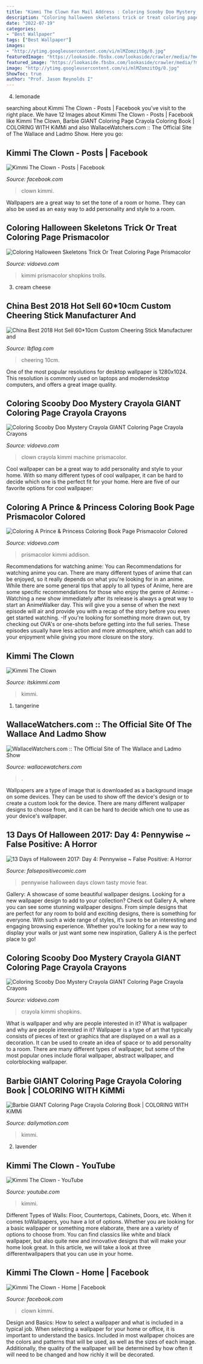 ```yaml
---
title: "Kimmi The Clown Fan Mail Address : Coloring Scooby Doo Mystery Crayola Giant Coloring Page Crayola Crayons"
description: "Coloring halloween skeletons trick or treat coloring page prismacolor"
date: "2022-07-19"
categories:
- "Best Wallpaper"
tags: ["Best Wallpaper"]
images:
- "http://ytimg.googleusercontent.com/vi/mlMZomzitOg/0.jpg"
featuredImage: "https://lookaside.fbsbx.com/lookaside/crawler/media/?media_id=1814737108780753"
featured_image: "https://lookaside.fbsbx.com/lookaside/crawler/media/?media_id=1814737108780753"
image: "http://ytimg.googleusercontent.com/vi/mlMZomzitOg/0.jpg"
ShowToc: true
author: "Prof. Jason Reynolds I"
---
```



4. lemonade 

	

		
searching about Kimmi The Clown - Posts | Facebook you've visit to the right place. We have 12 Images about Kimmi The Clown - Posts | Facebook like Kimmi The Clown, Barbie GIANT Coloring Page Crayola Coloring Book | COLORING WITH KiMMi and also WallaceWatchers.com :: The Official Site of The Wallace and Ladmo Show. Here you go:
		
    
## Kimmi The Clown - Posts | Facebook

<img loading=lazy src="https://lookaside.fbsbx.com/lookaside/crawler/media/?media_id=1814737108780753" onerror="this.onerror=null;this.src='https://tse2.mm.bing.net/th?id=OIP.0HcYrJkPwikgB5OVPlQ2jQHaEW&amp;pid=15.1';" alt="Kimmi The Clown - Posts | Facebook">

_Source: facebook.com_

>clown kimmi. 

	

Wallpapers are a great way to set the tone of a room or home. They can also be used as an easy way to add personality and style to a room.

    
## Coloring Halloween Skeletons Trick Or Treat Coloring Page Prismacolor

<img loading=lazy src="http://ytimg.googleusercontent.com/vi/-wFLbZAHDHA/0.jpg" onerror="this.onerror=null;this.src='https://tse4.mm.bing.net/th?id=OIP.Razg0BLNqTH2E19HXu-DawHaFj&amp;pid=15.1';" alt="Coloring Halloween Skeletons Trick Or Treat Coloring Page Prismacolor">

_Source: vidoevo.com_

>kimmi prismacolor shopkins trolls. 

	

3. cream cheese 

    
## China Best 2018 Hot Sell 60*10cm Custom Cheering Stick Manufacturer And

<img loading=lazy src="https://www.lbflag.com/Content/upload/2017245044/201710231526051762747.jpg" onerror="this.onerror=null;this.src='https://tse2.mm.bing.net/th?id=OIP.3YyKkS4r6KNm-fncnAlpDgHaHa&amp;pid=15.1';" alt="China Best 2018 Hot Sell 60*10cm Custom Cheering Stick Manufacturer and">

_Source: lbflag.com_

>cheering 10cm. 

	

One of the most popular resolutions for desktop wallpaper is 1280x1024. This resolution is commonly used on laptops and moderndesktop computers, and offers a great image quality.

    
## Coloring Scooby Doo Mystery Crayola GIANT Coloring Page Crayola Crayons

<img loading=lazy src="http://ytimg.googleusercontent.com/vi/WKFaDWcwiHo/0.jpg" onerror="this.onerror=null;this.src='https://tse1.mm.bing.net/th?id=OIP.w12puVFo00yEM2IdZrPWzQHaFj&amp;pid=15.1';" alt="Coloring Scooby Doo Mystery Crayola GIANT Coloring Page Crayola Crayons">

_Source: vidoevo.com_

>clown crayola kimmi machine prismacolor. 

	

Cool wallpaper can be a great way to add personality and style to your home. With so many different types of cool wallpaper, it can be hard to decide which one is the perfect fit for your home. Here are five of our favorite options for cool wallpaper: 

    
## Coloring A Prince &amp; Princess Coloring Book Page Prismacolor Colored

<img loading=lazy src="http://ytimg.googleusercontent.com/vi/mlMZomzitOg/0.jpg" onerror="this.onerror=null;this.src='https://tse3.mm.bing.net/th?id=OIP.8KF8EbOw_6O_0WAcOLZnjgHaFj&amp;pid=15.1';" alt="Coloring A Prince &amp; Princess Coloring Book Page Prismacolor Colored">

_Source: vidoevo.com_

>prismacolor kimmi addison. 

	

Recommendations for watching anime: You can
Recommendations for watching anime you can. There are many different types of anime that can be enjoyed, so it really depends on what you're looking for in an anime. While there are some general tips that apply to all types of Anime, here are some specific recommendations for those who enjoy the genre of Anime: 
-Watching a new show immediately after its release is always a great way to start an AnimeWalker day. This will give you a sense of when the next episode will air and provide you with a recap of the story before you even get started watching. 
-If you're looking for something more drawn out, try checking out OVA's or one-shots before getting into the full series. These episodes usually have less action and more atmosphere, which can add to your enjoyment while giving you more closure on the story.

    
## Kimmi The Clown

<img loading=lazy src="https://cdn.shopify.com/s/files/1/0573/9092/3970/products/KimmiCoverBrokenUp1_685x.png?v=1627594616" onerror="this.onerror=null;this.src='https://tse1.mm.bing.net/th?id=OIP.6C9rhVQO5-uOR6N_bHvKHwHaKG&amp;pid=15.1';" alt="Kimmi The Clown">

_Source: itskimmi.com_

>kimmi. 

	

1. tangerine 

    
## WallaceWatchers.com :: The Official Site Of The Wallace And Ladmo Show

<img loading=lazy src="http://wallacewatchers.com/special.jpg" onerror="this.onerror=null;this.src='https://tse3.mm.bing.net/th?id=OIP.cd67IDAfTMV82wad9hIw2wAAAA&amp;pid=15.1';" alt="WallaceWatchers.com :: The Official Site of The Wallace and Ladmo Show">

_Source: wallacewatchers.com_

>. 

	

Wallpapers are a type of image that is downloaded as a background image on some devices. They can be used to show off the device's design or to create a custom look for the device. There are many different wallpaper designs to choose from, and it can be hard to decide which one to use as your device's wallpaper.

    
## 13 Days Of Halloween 2017: Day 4: Pennywise ~ False Positive: A Horror

<img loading=lazy src="https://falsepositivecomic.com/wp-content/uploads/2017/10/Pennywise-It-movie-art-2017.jpg" onerror="this.onerror=null;this.src='https://tse3.mm.bing.net/th?id=OIP.FrkPVTLtF4Xc5UxCaI6WEQHaLc&amp;pid=15.1';" alt="13 Days of Halloween 2017: Day 4: Pennywise ~ False Positive: A Horror">

_Source: falsepositivecomic.com_

>pennywise halloween days clown tasty movie fear. 

	

Gallery: A showcase of some beautiful wallpaper designs.
Looking for a new wallpaper design to add to your collection? Check out Gallery A, where you can see some stunning wallpaper designs. From simple designs that are perfect for any room to bold and exciting designs, there is something for everyone. With such a wide range of styles, it’s sure to be an interesting and engaging browsing experience. Whether you’re looking for a new way to display your walls or just want some new inspiration, Gallery A is the perfect place to go!





	
	
    
## Coloring Scooby Doo Mystery Crayola GIANT Coloring Page Crayola Crayons

<img loading=lazy src="http://ytimg.googleusercontent.com/vi/u7omJ_85uEQ/0.jpg" onerror="this.onerror=null;this.src='https://tse3.mm.bing.net/th?id=OIP.WYwMq2AkheZderJ9Q4mMNAHaFj&amp;pid=15.1';" alt="Coloring Scooby Doo Mystery Crayola GIANT Coloring Page Crayola Crayons">

_Source: vidoevo.com_

>crayola kimmi shopkins. 

	

What is wallpaper and why are people interested in it?
What is wallpaper and why are people interested in it?
Wallpaper is a type of art that typically consists of pieces of text or graphics that are displayed on a wall as a decoration. It can be used to create an idea of space or to add personality to a room. There are many different types of wallpaper, but some of the most popular ones include floral wallpaper, abstract wallpaper, and colorblocking wallpaper.

    
## Barbie GIANT Coloring Page Crayola Coloring Book | COLORING WITH KiMMi

<img loading=lazy src="https://s1.dmcdn.net/v/Lo4Ek1VtGKSCGHwnb/x720" onerror="this.onerror=null;this.src='https://tse2.mm.bing.net/th?id=OIP.mKyy8py_q5GsFXaGhw6auQHaEK&amp;pid=15.1';" alt="Barbie GIANT Coloring Page Crayola Coloring Book | COLORING WITH KiMMi">

_Source: dailymotion.com_

>kimmi. 

	

2. lavender 

    
## Kimmi The Clown - YouTube

<img loading=lazy src="https://i.ytimg.com/vi/p6yLtoEjHCQ/hqdefault.jpg?sqp=-oaymwEiCMQBEG5IWvKriqkDFQgBFQAAAAAYASUAAMhCPQCAokN4AQ==&amp;rs=AOn4CLA44kVA3XnA7dx9dfbOjt4uPLU3dA" onerror="this.onerror=null;this.src='https://tse4.mm.bing.net/th?id=OIP.AkZcTbuQOTd0OyAkZoBXPwAAAA&amp;pid=15.1';" alt="Kimmi The Clown - YouTube">

_Source: youtube.com_

>kimmi. 

	

Different Types of Walls: Floor, Countertops, Cabinets, Doors, etc.
When it comes toWallpapers, you have a lot of options. Whether you are looking for a basic wallpaper or something more elaborate, there are a variety of options to choose from. You can find classics like white and black wallpaper, but also quite new and innovative designs that will make your home look great. In this article, we will take a look at three differentwallpapers that you can use in your home.

    
## Kimmi The Clown - Home | Facebook

<img loading=lazy src="https://lookaside.fbsbx.com/lookaside/crawler/media/?media_id=1807484176172713&amp;get_thumbnail=1" onerror="this.onerror=null;this.src='https://tse4.mm.bing.net/th?id=OIP.f1Dhf9s1eNziJm3WVU-KegHaHa&amp;pid=15.1';" alt="Kimmi The Clown - Home | Facebook">

_Source: facebook.com_

>clown kimmi. 

	

Design and Basics: How to select a wallpaper and what is included in a typical job.
When selecting a wallpaper for your home or office, it is important to understand the basics. Included in most wallpaper choices are the colors and patterns that will be used, as well as the sizes of each image. Additionally, the quality of the wallpaper will be determined by how often it will need to be changed and how richly it will be decorated.

